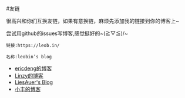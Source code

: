 #友链

很高兴和你们互换友链，如果有意换链，麻烦先添加我的链接到你的博客上~

尝试用github的issues写博客,感觉挺好的~\(≧▽≦)/~

`链接:https://leob.in/`

`名称:leobin’s blog`

 - [ericdeng的博客](http://ericdeng.net/)
 - [Linzy的博客](http://linzyjx.com/)
 - [LiesAuer's Blog](http://blog.liesauer.net/) 
 - [小丰的博客](http://xfsauce.com/)
